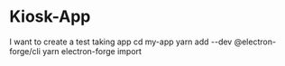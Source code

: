 # Kiosk-App
I want to create a test taking app
cd my-app
yarn add --dev @electron-forge/cli
yarn electron-forge import
